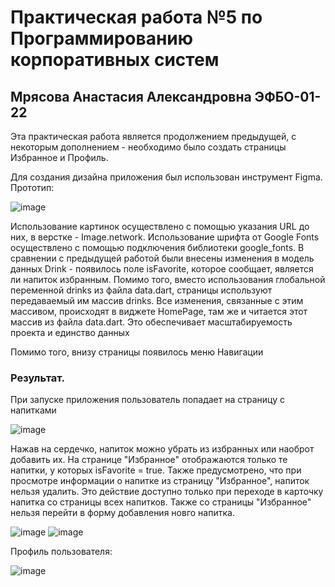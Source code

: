 # Практическая работа №5 по Программированию корпоративных систем

## Мрясова Анастасия Александровна ЭФБО-01-22

Эта практическая работа является продолжением предыдущей, с некоторым дополнением - необходимо было создать страницы Избранное и Профиль.

Для создания дизайна приложения был использован инструмент Figma. Прототип:

![image](https://github.com/user-attachments/assets/0bcc0110-35ef-4e63-bd79-3419e03fe3b0)

Использование картинок осуществлено с помощью указания URL до них, в верстке - Image.network. 
Использование шрифта от Google Fonts осуществлено с помощью подключения библиотеки google_fonts.
В сравнении с предыдущей работой были внесены изменения в модель данных Drink - появилось поле isFavorite, которое сообщает, является ли напиток избранным. Помимо того, вместо использования глобальной переменной drinks из файла data.dart, страницы используют передаваемый им массив drinks. Все изменения, связанные с этим массивом, происходят в виджете HomePage, там же и читается этот массив из файла data.dart. Это обеспечивает масштабируемость проекта и единство данных

Помимо того, внизу страницы появилось меню Навигации

### Результат.

При запуске приложения пользователь попадает на страницу с напитками

![image](https://github.com/user-attachments/assets/28ab5a80-70d8-42fa-8594-e73df299108c)

Нажав на сердечко, напиток можно убрать из избранных или наоброт добавить их. На странице "Избранное" отображаются только те напитки, у которых isFavorite = true. Также предусмотрено, что при просмотре информации о напитке из страницу "Избранное", напиток нельзя удалить. Это действие доступно только при переходе в карточку напитка со страницы всех напитков. Также со страницы "Избранное" нельзя перейти в форму добавления новго напитка.

![image](https://github.com/user-attachments/assets/f8cf3985-9327-4735-89bc-b29f241ba131)
![image](https://github.com/user-attachments/assets/8c70f799-e99d-4806-8943-91e86b8c40cb)

Профиль пользователя:

![image](https://github.com/user-attachments/assets/94636f5c-09eb-4c0e-98f0-38f16e474854)







